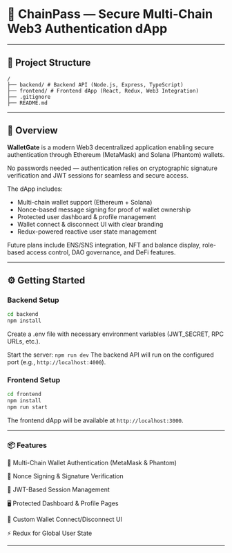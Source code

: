 # 🔗 ChainPass — Secure Multi-Chain Web3 Authentication dApp

---

## 📁 Project Structure

```
/
├── backend/ # Backend API (Node.js, Express, TypeScript)
├── frontend/ # Frontend dApp (React, Redux, Web3 Integration)
├── .gitignore
├── README.md
```

---

## 🚀 Overview

**WalletGate** is a modern Web3 decentralized application enabling secure authentication through Ethereum (MetaMask) and Solana (Phantom) wallets.

No passwords needed — authentication relies on cryptographic signature verification and JWT sessions for seamless and secure access.

The dApp includes:

- Multi-chain wallet support (Ethereum + Solana)
- Nonce-based message signing for proof of wallet ownership
- Protected user dashboard & profile management
- Wallet connect & disconnect UI with clear branding
- Redux-powered reactive user state management

Future plans include ENS/SNS integration, NFT and balance display, role-based access control, DAO governance, and DeFi features.

---

## ⚙️ Getting Started

### Backend Setup

```bash
cd backend
npm install
```

Create a .env file with necessary environment variables (JWT_SECRET, RPC URLs, etc.).

Start the server: ``` npm run dev ```
The backend API will run on the configured port (e.g., `http://localhost:4000`).

### Frontend Setup

```bash
cd frontend
npm install
npm run start
```

The frontend dApp will be available at `http://localhost:3000`.

---

### 📦 Features

🔐 Multi-Chain Wallet Authentication (MetaMask & Phantom)

📝 Nonce Signing & Signature Verification

🔑 JWT-Based Session Management

🖥️ Protected Dashboard & Profile Pages

🎨 Custom Wallet Connect/Disconnect UI

⚡ Redux for Global User State

---